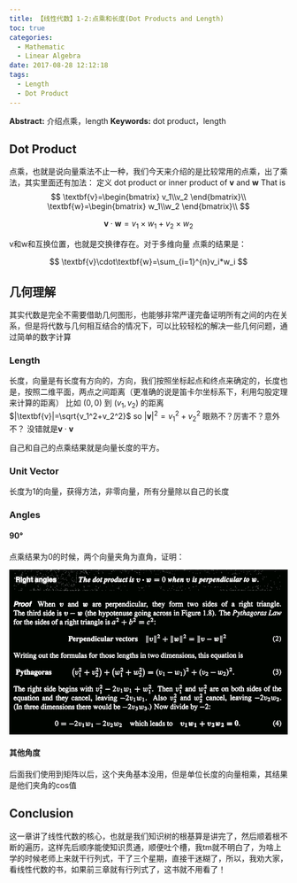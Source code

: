 ```yaml
---
title: 【线性代数】1-2:点乘和长度(Dot Products and Length)
toc: true
categories:
  - Mathematic
  - Linear Algebra
date: 2017-08-28 12:12:18
tags:
  - Length
  - Dot Product
---
```

**Abstract:** 介绍点乘，length
**Keywords:** dot product，length
<!--more-->



## Dot Product
点乘，也就是说向量乘法不止一种，我们今天来介绍的是比较常用的点乘，出了乘法，其实里面还有加法：
定义
dot product or inner product of $\textbf{v}$ and $\textbf{w}$
That is
$$
\textbf{v}=\begin{bmatrix} v_1\\v_2 \end{bmatrix}\\
\textbf{w}=\begin{bmatrix} w_1\\w_2 \end{bmatrix}\\
$$

$$
\textbf{v}\cdot \textbf{w} = v_1 \times w_1+v_2 \times w_2
$$

v和w和互换位置，也就是交换律存在。对于多维向量
点乘的结果是：

$$
\textbf{v}\cdot\textbf{w}=\sum_{i=1}^{n}v_i*w_i
$$
## 几何理解

其实代数是完全不需要借助几何图形，也能够非常严谨完备证明所有之间的内在关系，但是将代数与几何相互结合的情况下，可以比较轻松的解决一些几何问题，通过简单的数字计算
### Length
长度，向量是有长度有方向的，方向，我们按照坐标起点和终点来确定的，长度也是，按照二维平面，两点之间距离（更准确的说是笛卡尔坐标系下，利用勾股定理来计算的距离）
比如 $(0,0)$ 到 $(v_1,v_2)$ 的距离 $|\textbf{v}|=\sqrt{v_1^2+v_2^2}$
so
$|\textbf{v}|^2=v_1^2+v_2^2$
眼熟不？厉害不？意外不？
没错就是$\textbf{v}\cdot\textbf{v}$

自己和自己的点乘结果就是向量长度的平方。
### Unit Vector
长度为1的向量，获得方法，非零向量，所有分量除以自己的长度
### Angles
#### 90°
点乘结果为0的时候，两个向量夹角为直角，证明：

![90](Math-Linear-Algebra-Chapter-1-2/90.png)

#### 其他角度
后面我们使用到矩阵以后，这个夹角基本没用，但是单位长度的向量相乘，其结果是他们夹角的cos值

## Conclusion
这一章讲了线性代数的核心，也就是我们知识树的根基算是讲完了，然后顺着根不断的遍历，这样先后顺序能使知识贯通，顺便吐个槽，我tm就不明白了，为啥上学的时候老师上来就干行列式，干了三个星期，直接干迷糊了，所以，我劝大家，看线性代数的书，如果前三章就有行列式了，这书就不用看了！
